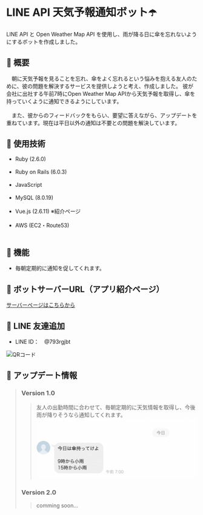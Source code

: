 LINE API 天気予報通知ボット☂️
====

LINE API と Open Weather Map API を使用し、雨が降る日に傘を忘れないようにするボットを作成しました。

## 🔔 概要
　朝に天気予報を見ることを忘れ、傘をよく忘れるという悩みを抱える友人のために、彼の問題を解決するサービスを提供しようと考え、作成しました。
彼が会社に出社する午前7時にOpen Weather Map APIから天気予報を取得し、傘を持っていくように通知できるようにしています。<br><br>　また、彼からのフィードバックをもらい、要望に答えながら、アップデートを重ねています。現在は平日以外の通知は不要との問題を解決しています。


## 🔔 使用技術
* Ruby (2.6.0)<br><br>
* Ruby on Rails (6.0.3)<br><br>
* JavaScript<br><br>
* MySQL (8.0.19)<br><br>
* Vue.js (2.6.11) ※紹介ページ<br><br>
* AWS (EC2・Route53)<br><br>

## 🔔 機能
* 毎朝定期的に通知を促してくれます。

## 🔔 ボットサーバーURL（アプリ紹介ページ）
[サーバーページはこちらから](https://ameotoko.work/)

## 🔔 LINE 友達追加
* LINE ID：　@793rgjbt

![QRコード](https://i.gyazo.com/c446bef9d803b76ba58dcc00bdb4202a.png)

## 🔔 アップデート情報
> ### Version 1.0
>> 友人の出勤時間に合わせて、毎朝定期的に天気情報を取得し、今後雨が降りそうなら通知してくれます。
![ver1-1](https://github.com/kashima3290/ameotoko/blob/master/app/assets/images/ver1-1.png)
> ### Version 2.0
>> comming soon...





